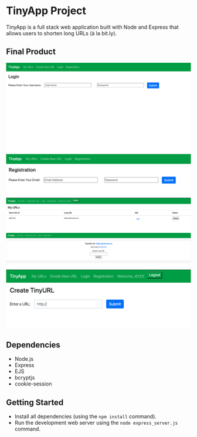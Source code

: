 # TinyApp Project

TinyApp is a full stack web application built with Node and Express that allows users to shorten long URLs (à la bit.ly).

## Final Product

<!-- [User login page,](https://github.com/stephsteph123/tinyapp/blob/main/docs/login_page.png)
[Where users register,](https://github.com/stephsteph123/tinyapp/blob/main/docs/reg_page.png)
[Users can view their URLs once logged in,](https://github.com/stephsteph123/tinyapp/blob/main/docs/my_urls.png)
[Users can edit their URLs,](https://github.com/stephsteph123/tinyapp/blob/main/docs/edit_long_url.png)
[Users can create new short URLs,](https://github.com/stephsteph123/tinyapp/blob/main/docs/create_new_url.png) -->

![User login page](https://github.com/stephsteph123/tinyapp/blob/main/docs/login_page.png "User login page")
![Where users register](https://github.com/stephsteph123/tinyapp/blob/main/docs/reg_page.png "Where users register")
![Users can view their URLs once logged in](https://github.com/stephsteph123/tinyapp/blob/main/docs/my_urls.png "Users can view their URLs once logged in")
![Users can edit their URLs,](https://github.com/stephsteph123/tinyapp/blob/main/docs/edit_long_url.png "Users can edit their URLs")
![Users can create new short URLs](https://github.com/stephsteph123/tinyapp/blob/main/docs/create_new_url.png "Users can create new short URLs")


## Dependencies

- Node.js
- Express
- EJS
- bcryptjs
- cookie-session

## Getting Started

- Install all dependencies (using the `npm install` command).
- Run the development web server using the `node express_server.js` command.